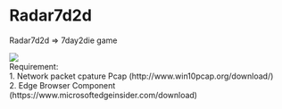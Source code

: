 # Radar7d2d
Radar7d2d => 7day2die game

<img src="https://drive.google.com/u/0/uc?id=1ETpKTB6t5I0wcfHDm7t2v_CdF3EYOqAQ&export=download" />
<br />Requirement:
	<br />1. Network packet cpature Pcap (http://www.win10pcap.org/download/)
	<br />2. Edge Browser Component (https://www.microsoftedgeinsider.com/download)
